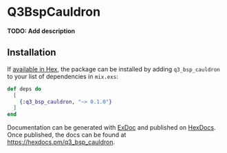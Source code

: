 # Q3BspCauldron

**TODO: Add description**

## Installation

If [available in Hex](https://hex.pm/docs/publish), the package can be installed
by adding `q3_bsp_cauldron` to your list of dependencies in `mix.exs`:

```elixir
def deps do
  [
    {:q3_bsp_cauldron, "~> 0.1.0"}
  ]
end
```

Documentation can be generated with [ExDoc](https://github.com/elixir-lang/ex_doc)
and published on [HexDocs](https://hexdocs.pm). Once published, the docs can
be found at <https://hexdocs.pm/q3_bsp_cauldron>.

